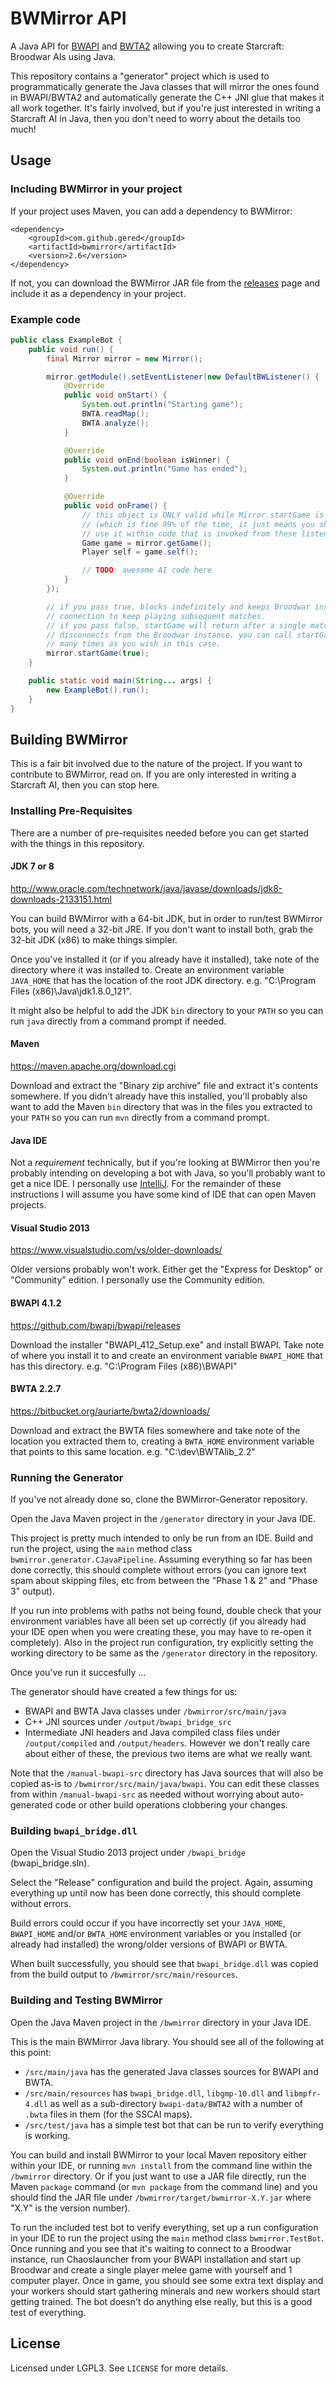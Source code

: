 # BWMirror API

A Java API for [BWAPI](http://bwapi.github.io/) and [BWTA2](https://bitbucket.org/auriarte/bwta2) allowing you to create Starcraft: Broodwar AIs using Java.

This repository contains a "generator" project which is used to programmatically generate the  Java classes that will mirror the ones found in BWAPI/BWTA2 and automatically generate the C++ JNI glue that makes it all work together. It's fairly involved, but if you're just interested in writing a Starcraft AI in Java, then you don't need to worry about the details too much!

## Usage

### Including BWMirror in your project

If your project uses Maven, you can add a dependency to BWMirror:

```
<dependency>
    <groupId>com.github.gered</groupId>
    <artifactId>bwmirror</artifactId>
    <version>2.6</version>
</dependency>
```

If not, you can download the BWMirror JAR file from the [releases](https://github.com/gered/BWMirror-Generator/releases) page and include it as a dependency in your project.

### Example code

```java
public class ExampleBot {
    public void run() {
        final Mirror mirror = new Mirror();

        mirror.getModule().setEventListener(new DefaultBWListener() {
            @Override
            public void onStart() {
                System.out.println("Starting game");
                BWTA.readMap();
                BWTA.analyze();
            }

            @Override
            public void onEnd(boolean isWinner) {
                System.out.println("Game has ended");
            }

            @Override
            public void onFrame() {
                // this object is ONLY valid while Mirror.startGame is running
                // (which is fine 99% of the time, it just means you should only
                // use it within code that is invoked from these listener methods)
                Game game = mirror.getGame();
                Player self = game.self();

                // TODO: awesome AI code here
            }
        });

        // if you pass true, blocks indefinitely and keeps Broodwar instance
        // connection to keep playing subsequent matches.
        // if you pass false, startGame will return after a single match and
        // disconnects from the Broodwar instance. you can call startGame as
        // many times as you wish in this case.
        mirror.startGame(true);
    }

    public static void main(String... args) {
        new ExampleBot().run();
    }
}
```

## Building BWMirror

This is a fair bit involved due to the nature of the project. If you want to contribute to BWMirror, read on. If you are only interested in writing a Starcraft AI, then you can stop here.

### Installing Pre-Requisites

There are a number of pre-requisites needed before you can get started with the things in this repository.

#### JDK 7 or 8
http://www.oracle.com/technetwork/java/javase/downloads/jdk8-downloads-2133151.html

You can build BWMirror with a 64-bit JDK, but in order to run/test BWMirror bots, you will need a 32-bit JRE. If you don't want to install both, grab the 32-bit JDK (x86) to make things simpler.

Once you've installed it (or if you already have it installed), take note of the directory where it was installed to. Create an environment variable `JAVA_HOME` that has the location of the root JDK directory. e.g. "C:\Program Files (x86)\Java\jdk1.8.0_121".

It might also be helpful to add the JDK `bin` directory to your `PATH` so you can run `java` directly from a command prompt if needed.

#### Maven
https://maven.apache.org/download.cgi

Download and extract the "Binary zip archive" file and extract it's contents somewhere. If you didn't already have this installed, you'll probably also want to add the Maven `bin` directory that was in the files you extracted to your `PATH` so you can run `mvn` directly from a command prompt.

#### Java IDE
Not a _requirement_ technically, but if you're looking at BWMirror then you're probably intending on developing a bot with Java, so you'll probably want to get a nice IDE. I personally use [IntelliJ](https://www.jetbrains.com/idea/). For the remainder of these instructions I will assume you have some kind of IDE that can open Maven projects.

#### Visual Studio 2013
https://www.visualstudio.com/vs/older-downloads/

Older versions probably won't work. Either get the "Express for Desktop" or "Community" edition. I personally use the Community edition.

#### BWAPI 4.1.2
https://github.com/bwapi/bwapi/releases

Download the installer "BWAPI_412_Setup.exe" and install BWAPI. Take note of where you install it to and create an environment variable `BWAPI_HOME` that has this directory. e.g. "C:\Program Files (x86)\BWAPI"

#### BWTA 2.2.7
https://bitbucket.org/auriarte/bwta2/downloads/

Download and extract the BWTA files somewhere and take note of the location you extracted them to, creating a `BWTA_HOME` environment variable that points to this same location. e.g. "C:\dev\BWTAlib_2.2"


### Running the Generator

If you've not already done so, clone the BWMirror-Generator repository.

Open the Java Maven project in the `/generator` directory in your Java IDE. 

This project is pretty much intended to only be run from an IDE. Build and run the project, using the `main` method class `bwmirror.generator.CJavaPipeline`. Assuming everything so far has been done correctly, this should complete without errors (you can ignore text spam about skipping files, etc from between the "Phase 1 & 2" and "Phase 3" output).

If you run into problems with paths not being found, double check that your environment variables have all been set up correctly (if you already had your IDE open when you were creating these, you may have to re-open it completely). Also in the project run configuration, try explicitly setting the working directory to be same as the `/generator` directory in the repository.

Once you've run it succesfully ...

The generator should have created a few things for us:

* BWAPI and BWTA Java classes under `/bwmirror/src/main/java`
* C++ JNI sources under `/output/bwapi_bridge_src`
* Intermediate JNI headers and Java compiled class files under `/output/compiled` and `/output/headers`. However we don't really care about either of these, the previous two items are what we really want.

Note that the `/manual-bwapi-src` directory has Java sources that will also be copied as-is to `/bwmirror/src/main/java/bwapi`. You can edit these classes from within `/manual-bwapi-src` as needed without worrying about auto-generated code or other build operations clobbering your changes.

### Building `bwapi_bridge.dll`

Open the Visual Studio 2013 project under `/bwapi_bridge` (bwapi_bridge.sln).

Select the "Release" configuration and build the project. Again, assuming everything up until now has been done correctly, this should complete without errors.

Build errors could occur if you have incorrectly set your `JAVA_HOME`, `BWAPI_HOME` and/or `BWTA_HOME` environment variables or you installed (or already had installed) the wrong/older versions of BWAPI or BWTA.

When built successfully, you should see that `bwapi_bridge.dll` was copied from the build output to `/bwmirror/src/main/resources`.

### Building and Testing BWMirror

Open the Java Maven project in the `/bwmirror` directory in your Java IDE.

This is the main BWMirror Java library. You should see all of the following at this point:

* `/src/main/java` has the generated Java classes sources for BWAPI and BWTA.
* `/src/main/resources` has `bwapi_bridge.dll`, `libgmp-10.dll` and `libmpfr-4.dll` as well as a sub-directory `bwapi-data/BWTA2` with a number of `.bwta` files in them (for the SSCAI maps).
* `/src/test/java` has a simple test bot that can be run to verify everything is working.

You can build and install BWMirror to your local Maven repository either within your IDE, or running `mvn install` from the command line within the `/bwmirror` directory. Or if you just want to use a JAR file directly, run the Maven `package` command (or `mvn package` from the command line) and you should find the JAR file under `/bwmirror/target/bwmirror-X.Y.jar` where "X.Y" is the version number).

To run the included test bot to verify everything, set up a run configuration in your IDE to run the project using the `main` method class `bwmirror.TestBot`. Once running and you see that it's waiting to connect to a Broodwar instance, run Chaoslauncher from your BWAPI installation and start up Broodwar and create a single player melee game with yourself and 1 computer player. Once in game, you should see some extra text display and your workers should start gathering minerals and new workers should start getting trained. The bot doesn't do anything else really, but this is a good test of everything.

## License

Licensed under LGPL3. See `LICENSE` for more details.
